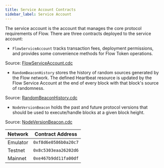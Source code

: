 ```yaml
---
title: Service Account Contracts
sidebar_label: Service Account
---
```


The service account is the account that manages the core protocol requirements of Flow.
There are three contracts deployed to the service account:

- `FlowServiceAccount` tracks transaction fees, deployment permissions, and provides 
some convenience methods for Flow Token operations.

Source: [FlowServiceAccount.cdc](https://github.com/onflow/flow-core-contracts/blob/master/contracts/FlowServiceAccount.cdc)

- `RandomBeaconHistory` stores the history of random sources generated by
the Flow network. The defined Heartbeat resource is
updated by the Flow Service Account at the end of every block
with that block's source of randomness.

Source: [RandomBeaconHistory.cdc](https://github.com/onflow/flow-core-contracts/blob/master/contracts/RandomBeaconHistory.cdc)

- `NodeVersionBeacon` holds the past
and future protocol versions that should be used
to execute/handle blocks at a given block height.

Source: [NodeVersionBeacon.cdc](https://github.com/onflow/flow-core-contracts/blob/master/contracts/NodeVersionBeacon.cdc)

| Network         | Contract Address     |
| --------------- | -------------------- |
| Emulator        | `0xf8d6e0586b0a20c7` |
| Testnet         | `0x8c5303eaa26202d6` |
| Mainnet         | `0xe467b9dd11fa00df` |

